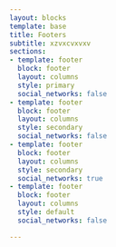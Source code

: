 ```yaml
---
layout: blocks
template: base
title: Footers
subtitle: xzvxcvxvxv
sections:
- template: footer
  block: footer
  layout: columns
  style: primary
  social_networks: false
- template: footer
  block: footer
  layout: columns
  style: secondary
  social_networks: false
- template: footer
  block: footer
  layout: columns
  style: secondary
  social_networks: true
- template: footer
  block: footer
  layout: columns
  style: default
  social_networks: false

---
```

